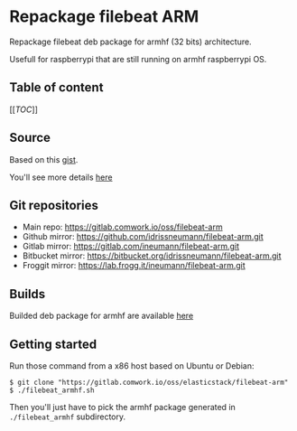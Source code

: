 # Repackage filebeat ARM

Repackage filebeat deb package for armhf (32 bits) architecture.

Usefull for raspberrypi that are still running on armhf raspberrypi OS.

## Table of content

[[_TOC_]]

## Source

Based on this [gist](https://gist.github.com/lazywebm/63ce309cffe6483bb5fc2d8a9e7cf50b).

You'll see more details [here](https://jschumacher.info/2021/03/up-to-date-filebeat-for-32bit-raspbian-armhf/)

## Git repositories

* Main repo: https://gitlab.comwork.io/oss/filebeat-arm
* Github mirror: https://github.com/idrissneumann/filebeat-arm.git
* Gitlab mirror: https://gitlab.com/ineumann/filebeat-arm.git
* Bitbucket mirror: https://bitbucket.org/idrissneumann/filebeat-arm.git
* Froggit mirror: https://lab.frogg.it/ineumann/filebeat-arm.git

## Builds

Builded deb package for armhf are available [here](./filebeat_armhf)

## Getting started

Run those command from a x86 host based on Ubuntu or Debian:

```shell
$ git clone "https://gitlab.comwork.io/oss/elasticstack/filebeat-arm"
$ ./filebeat_armhf.sh
```

Then you'll just have to pick the armhf package generated in `./filebeat_armhf` subdirectory.
